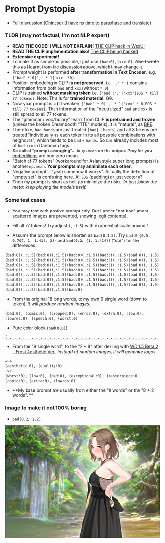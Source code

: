 # Prompt Dystopia #

- [Full discussion (Chinese) (I have no time to paraphase and translate)](https://discord.com/channels/1033769426216046622/1033771987450994718/1077260057743462472)

### TLDR (may not factual, I'm not NLP expert)  ###

- **READ THE CODE! I WILL NOT EXPLAIN!** [THE CLIP hack in WebUI](https://github.com/AUTOMATIC1111/stable-diffusion-webui/blob/master/modules/sd_hijack_clip.py)
- **READ THE CLIP implementation also!** [The CLIP being hacked](https://huggingface.co/transformers/v4.8.0/model_doc/clip.html)
- **Extensive experiment!**
- To make it as simple as possible, I just use `(bad:0),(xxx:0)`. ~~Also I wrote this as I learnt from the discussion above, which I may change it.~~
- Prompt weight is performed **after transformation in Text Encoder**. e.g. `['bad' * 0|',' * 1|'xxx' *0]`.
- Position embedding in CLIP **is not preserved**. i.e. `',' * 1` contains information from both `bad` and `xxx` (without `* 0`).
- CLIP is trained **without masking token** i.e. `['bad'|','|'xxx'|EOS * till 77 tokens]`. Note: This is for **trained material**. GG.
- Now your prompt is a bit weaken: `['bad' * 0|',' * 1|'xxx' * 0|EOS * till 77 tokens]`. Then information of the "neutralized" `bad` and `xxx` is still spread to all 77 tokens.
- The "grammar / vocabulary" learnt from CLIP **is pretrained and frozen** (unless the broken Dreambooth "TTE" models). It is "natural", as [BPE](https://en.wikipedia.org/wiki/Byte_pair_encoding). 
- Therefore, `bad_hands` are just treated `[bad|_|hands]` and all 3 tokens are treated "individually as each token in its all possible combinations with neighours", which tends to be `bad` + `hands`. So `bad` already includes most of `bad_xxx` in Danbooru tags. 
- So called "prompt averaging"... is `np.mean` on the output. Pray for you [embeddings](https://www.tensorflow.org/text/guide/word_embeddings) are non-zero mean.
- "Batch of 77 tokens" (workaround for Asian style super long prompts) is another `np.mean`. **Your prompts may annihilate each other**.
- Negative prompt... "yeah somehow it works". Actually the definition of "empty set" is confusing here. All `EOS` (padding) or just vector `0`?
- Then my prompt is short as hell (to minimize the risk). *Or just follow the meta: keep playing the models itself.*

### Some test cases ###

- You may test with postive prompt only. But I prefer "not bad" (most scattered images are prevented, showing legit contents).

- Fill all 77 tokens! Try adjust `(,:1.5)` with exponential scale around 1.
- Assume the prompt below is shorten as `bad(0,1.5)`. Try `bad(0,{0.5, 0.707, 1, 1.414, 2})` and `bad(0.2, {1, 1.414})` ("std") for the differences.  

```
(bad:0)(,:1.5)(bad:0)(,:1.5)(bad:0)(,:1.5)(bad:0)(,:1.5)(bad:0)(,:1.5)(bad:0)(,:1.5)(bad:0)(,:1.5)(bad:0)(,:1.5)(bad:0)(,:1.5)(bad:0)(,:1.5)(bad:0)(,:1.5)(bad:0)(,:1.5)(bad:0)(,:1.5)(bad:0)(,:1.5)(bad:0)(,:1.5)(bad:0)(,:1.5)(bad:0)(,:1.5)(bad:0)(,:1.5)(bad:0)(,:1.5)(bad:0)(,:1.5)(bad:0)(,:1.5)(bad:0)(,:1.5)(bad:0)(,:1.5)(bad:0)(,:1.5)(bad:0)(,:1.5)(bad:0)(,:1.5)(bad:0)(,:1.5)(bad:0)(,:1.5)(bad:0)(,:1.5)(bad:0)(,:1.5)(bad:0)(,:1.5)(bad:0)(,:1.5)(bad:0)(,:1.5)(bad:0)(,:1.5)(bad:0)(,:1.5)(bad:0)(,:1.5)(bad:0)(,:1.5)(bad:0)
```

- From the original 18 long words, to my own 9 single word (down to token). *It will produce random images.*

```
(bad:0), (comic:0), (cropped:0), (error:0), (extra:0), (low:0), (lowres:0), (speech:0), (worst:0)
```

- Pure color block (`bad(0,0)`)

```
(_,_,_,_,_,_,_,_,_,_,_,_,_,_,_,_,_,_,_,_,_,_,_,_,_,_,_,_,_,_,_,_,_,_,_,_,_,_,_:0)
```

- From the "9 single word", to the "2 + 8" after dealing with [WD 1.5 Beta 2 - Frost Aesthetic Ver.](https://huggingface.co/waifu-diffusion/wd-1-5-beta2-extra). *Instead of random images, it will generate logos.*

```
+ve
(aesthetic:0), (quality:0)
-ve
(worst:0), (low:0), (bad:0), (exceptional:0), (masterpiece:0), (comic:0), (extra:0), (lowres:0)
```

- **My base prompt are usually from either the "9 words" or the "8 + 2 words". **

### Image to make it not 100% boring ###

- `bad(0.2, 1.2)`

![img/07248-2023-02-21_89d59c3dde_NAI-latest-ema-only_3448857685-704x512.png](img/07248-2023-02-21_89d59c3dde_NAI-latest-ema-only_3448857685-704x512.png)
